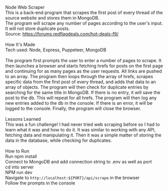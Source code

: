 Node Web Scraper <br />
This is a back-end program that scrapes the first post of every thread of the source website and stores them in MongoDB. <br />
The program will scrape any number of pages according to the user's input. It will not store duplicate posts.<br />
Source: https://forums.redflagdeals.com/hot-deals-f9/
<br /><br />
How It's Made<br />
Tech used: Node, Express, Puppeteer, MongoDB
<br /><br />
The program first prompts the user to enter a number of pages to scrape. It then launches a browser and starts fetching hrefs for posts on the first page and continuing for as many pages as the user requests. 
All links are pushed to an array. The program then loops through the array of hrefs, scrapes specific data from the first post of every thread, and adds that data to an array of objects. 
The program will then check for duplicate entries by searching for the same title in MongoDB. If there is no entry, it will save the post to the db. This will repeat for all hrefs. 
The program will then log any new entries added to the db in the console. If there is an error, it will be logged to the console. Finally, the program will close the browser.
<br /><br />
Lessons Learned<br />
This was a fun challenge! I had never tried web scraping before so I had to learn what it was and how to do it. It was similar to working with any API, fetching data and manipulating it. Then it was a simple matter of 
storing the data in the database, while checking for duplicates. 
<br /><br />
How to Run<br />
Run npm install<br />
Connect to MongoDB and add connection string to .env as well as port<br />
cd into server<br />
NPM run dev<br />
Navigate to `http://localhost:${PORT}/api/scrape` in the browser<br />
Follow the prompts in the console
